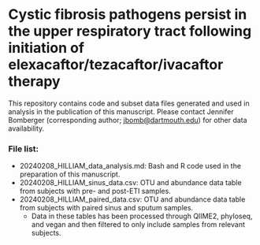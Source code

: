 # Cystic fibrosis pathogens persist in the upper respiratory tract following initiation of elexacaftor/tezacaftor/ivacaftor therapy

This repository contains code and subset data files generated and used in analysis in the publication of this manuscript. Please contact Jennifer Bomberger (corresponding author; jbomb@dartmouth.edu) for other data availability.

### File list:
* 20240208_HILLIAM_data_analysis.md: Bash and R code used in the preparation of this manuscript.<br>
* 20240208_HILLIAM_sinus_data.csv: OTU and abundance data table from subjects with pre- and post-ETI samples.<br>
* 20240208_HILLIAM_paired_data.csv:  OTU and abundance data table from subjects with paired sinus and sputum samples.
    + Data in these tables has been processed through QIIME2, phyloseq, and vegan and then filtered to only include samples from relevant subjects.
